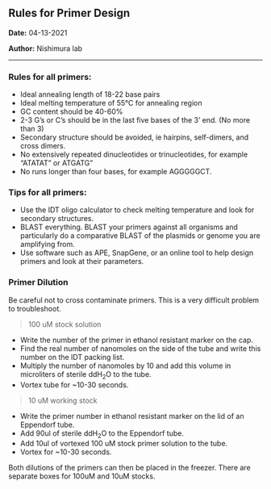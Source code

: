 ## Rules for Primer Design

**Date:** 04-13-2021

**Author:** Nishimura lab

--- 

### Rules for all primers:

- Ideal annealing length of 18-22 base pairs
- Ideal melting temperature of 55°C for annealing region
- GC content should be 40-60%
- 2-3 G’s or C’s should be in the last five bases of the 3’ end. (No more than 3)
- Secondary structure should be avoided, ie hairpins, self-dimers, and cross dimers.
- No extensively repeated dinucleotides or trinucleotides, for example “ATATAT” or ATGATG”
- No runs longer than four bases, for example AGGGGGCT.

### Tips for all primers:

- Use the IDT oligo calculator to check melting temperature and look for secondary structures.
- BLAST everything. BLAST your primers against all organisms and particularly do a comparative BLAST of the plasmids or genome you are amplifying from.
- Use software such as APE, SnapGene, or an online tool to help design primers and look at their parameters.

### Primer Dilution

Be careful not to cross contaminate primers. This is a very difficult problem to troubleshoot.

> 100 uM stock solution

- Write the number of the primer in ethanol resistant marker on the cap.
- Find the real number of nanomoles on the side of the tube and write this number on the IDT packing list.
- Multiply the number of nanomoles by 10 and add this volume in microliters of sterile ddH<sub>2</sub>O to the tube.
- Vortex tube for ~10-30 seconds.

> 10 uM working stock

- Write the primer number in ethanol resistant marker on the lid of an Eppendorf tube.
- Add 90ul of sterile ddH<sub>2</sub>O to the Eppendorf tube.
- Add 10ul of vortexed 100 uM stock primer solution to the tube.
- Vortex for ~10-30 seconds.

Both dilutions of the primers can then be placed in the freezer. There are separate boxes for 100uM and 10uM stocks.
